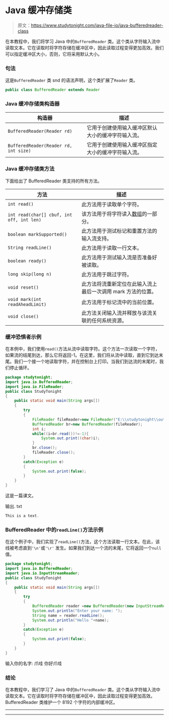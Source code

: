 # Java 缓冲存储类

> 原文：<https://www.studytonight.com/java-file-io/java-bufferedreader-class>

在本教程中，我们将学习 Java 中的`BufferedReader` 类。这个类从字符输入流中读取文本。它在读取时将字符存储在缓冲区中，因此读取过程变得更加高效。我们可以指定缓冲区大小，否则，它将采用默认大小。

### 句法

这是`BufferedReader` 类 snd 的语法声明，这个类扩展了`Reader` 类。

```java
public class BufferedReader extends Reader
```

### Java 缓冲存储类构造器

| 构造器 | 描述 |
| --- | --- |
| `BufferedReader(Reader rd)` | 它用于创建使用输入缓冲区默认大小的缓冲字符输入流。 |
| `BufferedReader(Reader rd, int size)` | 它用于创建使用输入缓冲区指定大小的缓冲字符输入流。 |

### Java 缓冲存储类方法

下面给出了 BufferedReader 类支持的所有方法。

| 方法 | 描述 |
| --- | --- |
| `int read()` | 此方法用于读取单个字符。 |
| `int read(char[] cbuf, int off, int len)` | 该方法用于将字符读入[数组](https://www.javatpoint.com/array-in-java)的一部分。 |
| `boolean markSupported()` | 此方法用于测试标记和重置方法的输入流支持。 |
| `String readLine()` | 此方法用于读取一行文本。 |
| `boolean ready()` | 此方法用于测试输入流是否准备好被读取。 |
| `long skip(long n)` | 此方法用于跳过字符。 |
| `void reset()` | 此方法将流重新定位在此输入流上最后一次调用 mark 方法的位置。 |
| `void mark(int readAheadLimit)` | 此方法用于标记流中的当前位置。 |
| `void close()` | 此方法关闭输入流并释放与该流关联的任何系统资源。 |

### 缓冲恐惧者示例

在本例中，我们使用`read()`方法从流中读取字符。这个方法一次读取一个字符，如果流的结尾到达，那么它将返回-1。在这里，我们将从流中读取，直到它到达末尾。我们一个接一个地读取字符，并在控制台上打印。当我们到达流的末尾时，我们停止循环。

```java
package studytonight;
import java.io.BufferedReader;
import java.io.FileReader;
public class StudyTonight 
{
	public static void main(String args[])
	{
		try
		{
			FileReader fileReader=new FileReader("E:\\studytonight\\output.txt");    
			BufferedReader br=new BufferedReader(fileReader);    
			int i;    
			while((i=br.read())!=-1){  
				System.out.print((char)i);  
			}  
			br.close();    
			fileReader.close();    
		}
		catch(Exception e)
		{
			System.out.print(false);
		}
	}
}
```

这是一篇课文。

输出. txt

```java
This is a text.
```

### BufferedReader 中的`readLine()`方法示例

在这个例子中，我们实现了`readLine()`方法，这个方法读取一行文本。在此，该线被考虑直到`'\n'`或`'\r'` 发生。如果我们到达一个流的末尾，它将返回一个`null` 值。

```java
package studytonight;
import java.io.BufferedReader;
import java.io.InputStreamReader;
public class StudyTonight 
{
	public static void main(String args[])
	{
		try
		{
			BufferedReader reader =new BufferedReader(new InputStreamReader(System.in));
			System.out.println("Enter your name: ");
			String name = reader.readLine();   
			System.out.println("Hello "+name);
		}
		catch(Exception e)
		{
			System.out.print(false);
		}
	}
}
```

输入你的名字:
爪哇
你好爪哇

### 结论

在本教程中，我们学习了 Java 中的`BufferedReader` 类。这个类从字符输入流中读取文本。它在读取时将字符存储在缓冲区中，因此读取过程变得更加高效。BufferedReader 类维护一个 8192 个字符的内部缓冲区。

* * *

* * *